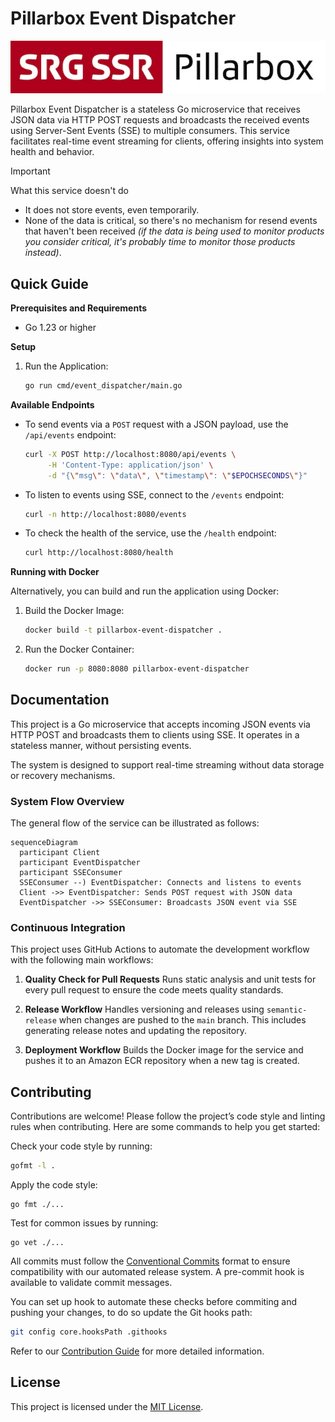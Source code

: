 # Pillarbox Event Dispatcher

![Pillarbox logo](docs/README-images/logo.jpg)

Pillarbox Event Dispatcher is a stateless Go microservice that receives JSON data via HTTP POST
requests and broadcasts the received events using Server-Sent Events (SSE) to multiple consumers.
This service facilitates real-time event streaming for clients, offering insights into system health
and behavior.

> [!IMPORTANT]
> What this service doesn't do
>
> - It does not store events, even temporarily.
> - None of the data is critical, so there's no mechanism for resend events that haven't been
    received *(if the data is being used to monitor products you consider critical, it's probably
    time to monitor those products instead)*.

## Quick Guide

**Prerequisites and Requirements**

- Go 1.23 or higher

**Setup**

1. Run the Application:
   ```bash
   go run cmd/event_dispatcher/main.go
   ```

**Available Endpoints**

- To send events via a `POST` request with a JSON payload, use the `/api/events` endpoint:
   ```bash
   curl -X POST http://localhost:8080/api/events \
        -H 'Content-Type: application/json' \
        -d "{\"msg\": \"data\", \"timestamp\": \"$EPOCHSECONDS\"}"
   ```

- To listen to events using SSE, connect to the `/events` endpoint:
   ```bash
   curl -n http://localhost:8080/events
   ```

- To check the health of the service, use the `/health` endpoint:
   ```bash
   curl http://localhost:8080/health
   ```

**Running with Docker**

Alternatively, you can build and run the application using Docker:

1. Build the Docker Image:
   ```bash
   docker build -t pillarbox-event-dispatcher .
   ```

2. Run the Docker Container:
   ```bash
   docker run -p 8080:8080 pillarbox-event-dispatcher
   ```

## Documentation

This project is a Go microservice that accepts incoming JSON events via HTTP POST and broadcasts
them to clients using SSE. It operates in a stateless manner, without persisting events.

The system is designed to support real-time streaming without data storage or recovery mechanisms.

### System Flow Overview

The general flow of the service can be illustrated as follows:

```mermaid
sequenceDiagram
  participant Client
  participant EventDispatcher
  participant SSEConsumer
  SSEConsumer --) EventDispatcher: Connects and listens to events
  Client ->> EventDispatcher: Sends POST request with JSON data
  EventDispatcher ->> SSEConsumer: Broadcasts JSON event via SSE
```

### Continuous Integration

This project uses GitHub Actions to automate the development workflow with the following main
workflows:

1. **Quality Check for Pull Requests**
   Runs static analysis and unit tests for every pull request to ensure the code meets quality
   standards.

2. **Release Workflow**
   Handles versioning and releases using `semantic-release` when changes are pushed to the `main`
   branch. This includes generating release notes and updating the repository.

3. **Deployment Workflow**
   Builds the Docker image for the service and pushes it to an Amazon ECR repository when a new tag
   is created.

## Contributing

Contributions are welcome! Please follow the project’s code style and linting rules when
contributing. Here are some commands to help you get started:

Check your code style by running:

```bash
gofmt -l .
```

Apply the code style:

```shell
go fmt ./...
```

Test for common issues by running:

```shell
go vet ./...
```

All commits must follow the [Conventional Commits](https://www.conventionalcommits.org/en/v1.0.0/)
format to ensure compatibility with our automated release system. A pre-commit hook is available to
validate commit messages.

You can set up hook to automate these checks before commiting and pushing your changes, to do so
update the Git hooks path:

```bash
git config core.hooksPath .githooks
```

Refer to our [Contribution Guide](docs/CONTRIBUTING.md) for more detailed information.

## License

This project is licensed under the [MIT License](LICENSE).
